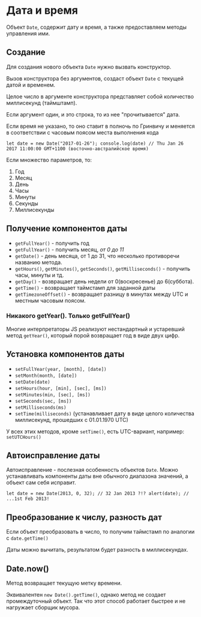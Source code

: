 # Дата и время

Объект `Date`, содержит дату и время, а также предоставляем методы управления ими.

## Создание 

Для создания нового объекта `Date` нужно вызвать конструктор.

Вызов конструктора без аргументов, создаст объект `Date` с текущей датой и временем.

Целое число в аргументе конструктора представляет собой количество миллисекунд (таймштамп).

Если аргумент один, и это строка, то из нее "прочитывается" дата. 

Если время не указано, то оно ставит в полночь по Гринвичу и меняется в соответствии с часовым поясом места выполнения кода

`
    let date = new Date("2017-01-26");
    console.log(date) // Thu Jan 26 2017 11:00:00 GMT+1100 (восточно-австралийское время)
`

Если множество параметров, то:
1. Год
2. Месяц
3. День
4. Часы
5. Минуты
6. Секунды
7. Миллисекунды


## Получение компонентов даты

- `getFullYear()` - получить год
- `getFullYear()` - получить месяц, *от 0 до 11*
- `getDate()` - день месяца, от 1 до 31, что несколько противоречи названию метода.
- `getHours()`, `getMinutes()`, `getSeconds()`, `getMilliseconds()` - получить часы, минуты и тд.
- `getDay()` - возвращает день недели от 0(воскресенье) до 6(суббота).
- `getTime()` - возвращает таймстамп для заданной даты
- `getTimezoneOffset()` - возвращает разницу в минутах между UTC и местным часовым поясом.

### Никакого getYear(). Только getFullYear()

Многие интерпретаторы JS реализуют нестандартный и устаревший метод `getYear()`, который порой возвращает год в виде двух цифр.

## Установка компонентов даты

- `setFullYear(year, [month], [date])`
- `setMonth(month, [date])`
- `setDate(date)`
- `setHours(hour, [min], [sec], [ms])`
- `setMinutes(min, [sec], [ms])`
- `setSeconds(sec, [ms])`
- `setMilliseconds(ms)`
- `setTime(milliseconds)` (устанавливает дату в виде целого количества миллисекунд, прошедших с 01.01.1970 UTC)

У всех этих методов, кроме `setTime()`, есть UTC-вариант, например: `setUTCHours()`

## Автоисправление даты

Автоисправление - послезная особенность объектов `Date`. Можно устанавливать компоненты даты вне обычного диапазона значений, а объект сам себя исправит.

`
let date = new Date(2013, 0, 32); // 32 Jan 2013 ?!?
alert(date); // ...1st Feb 2013!
`

## Преобразование к числу, разность дат

Если объект преобразовать в число, то получим таймстамп по аналогии с `date.getTime()`

Даты можно вычитать, результатом будет разность в миллисекундах.

## Date.now()

Метод возвращает текущую метку времени.

Эквивалентен `new Date().getTime()`, однако метод не создает промеждуточный объект.
Так что этот способ работает быстрее и не нагружает сборщик мусора.

